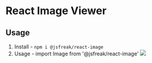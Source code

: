 
# React Image Viewer

## Usage

1. Install  - `npm i @jsfreak/react-image`
2. Usage -
        import Image from '@jsfreak/react-image'
        <Image src={url} />



